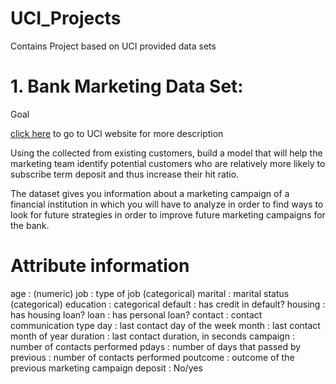 # UCI_Projects
Contains Project based on UCI provided data sets

# 1. Bank Marketing Data Set:

Goal

[click here](https://archive.ics.uci.edu/ml/datasets/bank+marketing#) to go to UCI website for more description

Using the collected from existing customers, build a model that will help the marketing
team identify potential customers who are relatively more likely to subscribe term
deposit and thus increase their hit ratio.

The dataset gives you information about a marketing campaign of a financial institution
in which you will have to analyze in order to find ways to look for future strategies in
order to improve future marketing campaigns for the bank.

# Attribute information

age : (numeric)
job : type of job (categorical)
marital : marital status (categorical)
education : categorical
default : has credit in default?
housing : has housing loan?
loan : has personal loan?
contact : contact communication type
day : last contact day of the week
month : last contact month of year
duration : last contact duration, in seconds
campaign : number of contacts performed
pdays : number of days that passed by
previous : number of contacts performed
poutcome : outcome of the previous marketing campaign
deposit : No/yes



